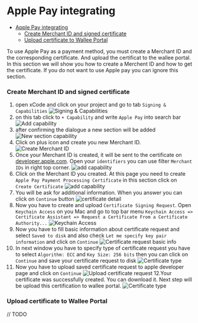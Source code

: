 # Apple Pay integrating

- [Apple Pay integrating](#apple-pay-integrating)
  - [Create Merchant ID and signed certificate](#create-merchant-id-and-signed-certificate)
  - [Upload certificate to Wallee Portal](#upload-certificate-to-wallee-portal)

To use Apple Pay as a payment method, you must create a Merchant ID and the corresponding certificate. And upload the certificat to the wallee portal. In this section we will show you how to create a Merchent ID and how to get the certificate. If you do not want to use Apple pay you can ignore this section.

### Create Merchant ID and signed certificate

1. open xCode and click on your project and go to tab `Signing & Capabilities` ![Signing & Capabilities](../../imgs/apple-pay-1.png)
2. on this tab click to `+ Capability` and write `Apple Pay` into search bar ![Add capability ](../../imgs/apple-pay-2.png)
3. after confirming the dialogue a new section will be added ![New section capability ](../../imgs/apple-pay-3.png)
4. Click on plus icon and create you new Merchant ID. ![Create Merchant ID ](../../imgs/apple-pay-4.png)
5. Once your Merchant ID is created, it will be sent to the certificate on [developer.apple.com](https://developer.apple.com/account/resources/certificates/list). Open your `identifiers` you can use filter `Merchant IDs` in right top corner. ![add capability ](../../imgs/apple-pay-5.png)
6. Click on the Merchant ID you created. At this page you need to create `Apple Pay Payment Processing Certificate` in this section click on `Create Certificate` ![add capability ](../../imgs/apple-pay-6.png)
7. You will be ask for additional information. When you answer you can click on `Continue` button ![certificate detail](../../imgs/apple-pay-7.png)
8. Now you have to create and upload `Certificate Signing Request`. Open `Keychain Access` on you Mac and go to top bar menu `Keychain Access => Certificate Assistant => Request a Certificate From a Certificate Authority...` ![Keychain Access](../../imgs/apple-pay-8.png)
9. Now you have to fill basic information about certificate request and select `Saved to disk` and also check `Let me specify key pair information` and click on `Continue` ![Certificate request basic info](../../imgs/apple-pay-9.png)
10. In next window you have to specify type of certificate request you have to select `Algorithm: ECC` and `Key Size: 256 bits` then you can click on `Continue` and save your certificate request to disk ![Certificate type](../../imgs/apple-pay-10.png)
11. Now you have to upload saved certificate request to apple developer page and click on `Continue` ![Upload certificate request](../../imgs/apple-pay-11.png) 12.Your certificate was successfully created. You can download it. Next step will be upload this certification to wallee portal. ![Certificate type](../../imgs/apple-pay-12.png)

### Upload certificate to Wallee Portal

// TODO
